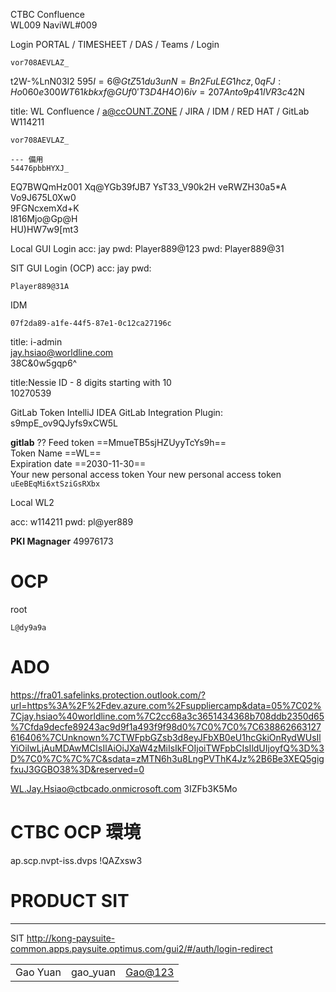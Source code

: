 CTBC Confluence  
WL009
NaviWL#009

Login PORTAL / TIMESHEET / DAS / Teams / Login

```
vor708AEVLAZ_
```

t2W-%LnN03I2
5$95I=6@Gt
Z51du3unN=Bn
2FuLEG1hcz,0
qFJ:Ho060e30  
0WT61kbkxf@G
Uf0'T3D4H4O)  
6iv=207Anto9  
p41lVR3c4$2N

title: WL Confluence / a@ccOUNT.ZONE / JIRA / IDM / RED HAT / GitLab
W114211


```
vor708AEVLAZ_
```

```
--- 備用
54476pbbHYXJ_
```


EQ7BWQmHz001
Xq@YGb39fJB7
YsT33_V90k2H
veRWZH30a5\*A  
Vo9J675L0Xw0  
9FGNcxemXd+K  
l816Mjo@Gp@H  
HU)HW7w9[mt3

Local GUI Login
acc: jay
pwd: Player889@123
pwd: Player889@31

SIT GUI Login (OCP)
acc: jay
pwd:

```
Player889@31A
```

IDM

```
07f2da89-a1fe-44f5-87e1-0c12ca27196c
```

title: i-admin  
[jay.hsiao@worldline.com](mailto:jay.hsiao@worldline.com)  
38C&0w5gqp6^

title:Nessie ID - 8 digits starting with 10  
10270539

GitLab Token
IntelliJ IDEA GitLab Integration Plugin:
s9mpE_ov9QJyfs9xCW5L

**gitlab** ??
Feed token ==MmueTB5sjHZUyyTcYs9h==  
Token Name ==WL==  
Expiration date ==2030-11-30==  
Your new personal access token Your new personal access token `uEeBEqMi6xtSziGsRXbx`

Local WL2

acc: w114211
pwd: pl@yer889

**PKI Magnager**
49976173

# OCP

root

```
L@dy9a9a
```

# ADO

https://fra01.safelinks.protection.outlook.com/?url=https%3A%2F%2Fdev.azure.com%2Fsuppliercamp&data=05%7C02%7Cjay.hsiao%40worldline.com%7C2cc68a3c3651434368b708ddb2350d65%7Cfda9decfe89243ac9d9f1a493f9f98d0%7C0%7C0%7C638862663127616406%7CUnknown%7CTWFpbGZsb3d8eyJFbXB0eU1hcGkiOnRydWUsIlYiOiIwLjAuMDAwMCIsIlAiOiJXaW4zMiIsIkFOIjoiTWFpbCIsIldUIjoyfQ%3D%3D%7C0%7C%7C%7C&sdata=zMTN6h3u8LngPVThK4Jz%2B6Be3XEQ5gigfxuJ3GGBO38%3D&reserved=0

WL.Jay.Hsiao@ctbcado.onmicrosoft.com
3IZFb3K5Mo



# CTBC OCP 環境
ap.scp.nvpt-iss.dvps
!QAZxsw3


# PRODUCT SIT
---
SIT
http://kong-paysuite-common.apps.paysuite.optimus.com/gui2/#/auth/login-redirect

|          |          |                           |
| -------- | -------- | ------------------------- |
| Gao Yuan | gao_yuan | [Gao@123](mailto:Gao@123) |
